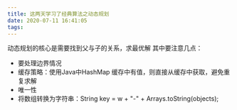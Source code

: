 ```yaml
---
title: 这两天学习了经典算法之动态规划
date: 2020-07-11 16:41:05
tags:
---
```

动态规划的核心是需要找到父与子的关系，求最优解
其中要注意几点：
* 要处理边界情况
* 缓存策略：使用Java中HashMap
  缓存中有值，则直接从缓存中获取，避免重复求解
* 唯一性
* 将数组转换为字符串：String key = w + "-" + Arrays.toString(objects);



